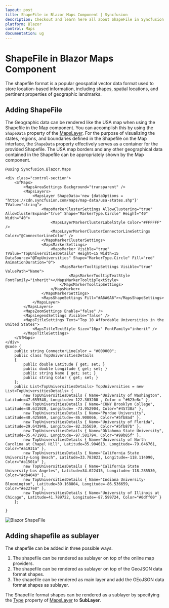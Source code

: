 ```yaml
---
layout: post
title: ShapeFile in Blazor Maps Component | Syncfusion
description: Checkout and learn here all about ShapeFile in Syncfusion Blazor Maps component and much more details.
platform: Blazor
control: Maps
documentation: ug
---
```


# ShapeFile in Blazor Maps Component

The shapefile format is a popular geospatial vector data format used to store location-based information, including shapes, spatial locations, and pertinent properties of geographic landmarks.

## Adding ShapeFile

The Geographic data can be rendered like the USA map when using the Shapefile in the Map component. You can accomplish this by using the `ShapeData` property of the [MapsLayer](https://help.syncfusion.com/cr/blazor/Syncfusion.Blazor.Maps.MapsLayer-1.html). For the purpose of visualizing the states, regions, and boundaries defined in the Shapefile on the Map interface, the `ShapeData` property effectively serves as a container for the provided Shapefile. The USA map borders and any other geographical data contained in the Shapefile can be appropriately shown by the Map component.


```cshtml
@using Syncfusion.Blazor.Maps

<div class="control-section">
    <SfMaps>
        <MapsAreaSettings Background="transparent" />
        <MapsLayers>
            <MapsLayer ShapeData='new {dataOptions = "https://cdn.syncfusion.com/maps/map-data/usa-states.shp"}' TValue="string">
                <MapsMarkerClusterSettings AllowClustering="true" AllowClusterExpand="true" Shape="MarkerType.Circle" Height="40" Width="40">
                    <MapsLayerMarkerClusterLabelStyle Color="#FFFFFF" />
                    <MapsLayerMarkerClusterConnectorLineSettings Color="@ConnectorLineColor" />
                </MapsMarkerClusterSettings>
                <MapsMarkerSettings>
                    <MapsMarker Visible="true" TValue="TopUniversitiesDetails" Height=15 Width=15 DataSource="@TopUniversities" Shape="MarkerType.Circle" Fill="red" AnimationDuration="0">
                        <MapsMarkerTooltipSettings Visible="true" ValuePath="Name">
                            <MapsMarkerTooltipTextStyle FontFamily="inherit"></MapsMarkerTooltipTextStyle>
                        </MapsMarkerTooltipSettings>
                    </MapsMarker>
                </MapsMarkerSettings>
                <MapsShapeSettings Fill="#A6A6A6"></MapsShapeSettings>
            </MapsLayer>
        </MapsLayers>
        <MapsZoomSettings Enable="false" />
        <MapsLegendSettings Visible="false" />
        <MapsTitleSettings Text="Top 10 Affordable Universities in the United States">
            <MapsTitleTextStyle Size="16px" FontFamily="inherit" />
        </MapsTitleSettings>
    </SfMaps>
</div>
@code {
    public string ConnectorLineColor = "#000000";
    public class TopUniversitiesDetails
    {
        public double Latitude { get; set; }
        public double Longitude { get; set; }
        public string Name { get; set; }
        public string Color { get; set; }
    };
    public List<TopUniversitiesDetails> TopUniversities = new List<TopUniversitiesDetails> {
        new TopUniversitiesDetails { Name="University of Washington", Latitude=47.655548, Longitude=-122.303200 , Color = "#623e8c" },
        new TopUniversitiesDetails { Name="CUNY Brooklyn College", Latitude=40.631920, Longitude= -73.952904, Color="#45738a" },
        new TopUniversitiesDetails { Name="Purdue University", Latitude=40.425869, Longitude=-86.908066, Color="#5fb8ad" },
        new TopUniversitiesDetails { Name="University of Florida", Latitude=29.643946, Longitude=-82.355659, Color="#5fb87b" },
        new TopUniversitiesDetails { Name="Oklahoma State University", Latitude=35.471901, Longitude=-97.581794, Color="#99b85f" },
        new TopUniversitiesDetails { Name="University of North Carolina at Chapel Hill", Latitude=35.904613, Longitude=-79.046761, Color="#a1931a" },
        new TopUniversitiesDetails { Name="California State University-Long Beach", Latitude=33.783823, Longitude=-118.114090, Color="#a1501a" },
        new TopUniversitiesDetails { Name="California State University-Los Angeles", Latitude=34.022415, Longitude=-118.285530, Color="#db4040" },
        new TopUniversitiesDetails { Name="Indiana University-Bloomington", Latitude=39.168804, Longitude=-86.536659, Color="#e227e8" },
        new TopUniversitiesDetails { Name="University of Illinois at Chicago", Latitude=41.789722, Longitude=-87.599724, Color="#0dff00" }
    };
 
}
```

![Blazor ShapeFile](../images/Shapefile/blazor-shapefile.png)

## Adding shapefile as sublayer

The shapefile can be added in three possible ways.

1. The shapefile can be rendered as sublayer on top of the online map providers.
2. The shapefile can be rendered as sublayer on top of the GeoJSON data format shapes.
3. The shapefile can be rendered as main layer and add the GEoJSON data format shapes as sublayer.

The Shapefile format shapes can be rendered as a sublayer by specifying the [Type](https://help.syncfusion.com/cr/blazor/Syncfusion.Blazor.Maps.MapsLayer-1.html#Syncfusion_Blazor_Maps_MapsLayer_1_Type) property of [MapsLayer](https://help.syncfusion.com/cr/blazor/Syncfusion.Blazor.Maps.MapsLayer-1.html) to **SubLayer**.





